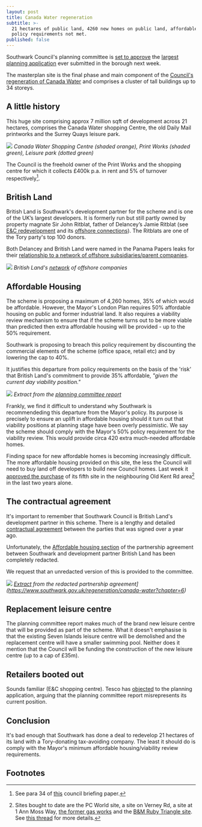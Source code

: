 ```yaml
---
layout: post
title: Canada Water regeneration
subtitle: >-
  21 hectares of public land, 4260 new homes on public land, affordable housing
  policy requirements not met.
published: false
---
```

Southwark Council's planning committee is [set to approve](http://planbuild.southwark.gov.uk/documents/?GetDocument=%7b%7b%7b!XG78U8hptdA1Wd%2brEpqcTA%3d%3d!%7d%7d%7d) the [largest planning application](http://planbuild.southwark.gov.uk/documents/?casereference=18/AP/1604&system=DC) ever submitted in the borough next week. 

The masterplan site is the final phase and main component of the [Council's regeneration of Canada Water](http://35percent.org/canada-water) and comprises a cluster of tall buildings up to 34 storeys.

## A little history
This huge site comprising approx 7 million sqft of development across 21 hectares, comprises the Canada Water shopping Centre, the old Daily Mail printworks and the Surrey Quays leisure park.  

![](http://crappistmartin.github.io/images/CanadaWaterSiteC.png)
*Canada Water Shopping Centre (shaded orange), Print Works (shaded green), Leisure park (dotted green)*

The Council is the freehold owner of the Print Works and the shopping centre for which it collects £400k p.a. in rent and 5% of turnover respectively[^1].

## British Land
British Land is Southwark's development partner for the scheme and is one of the UK’s largest developers. It is formerly run but still partly owned by property magnate Sir John Ritblat, father of Delancey’s Jamie Ritblat (see [E&C redevelopment](http://35percent.org/shopping-centre) and its [offshore connections](http://35percent.org/2014-05-05-manx-connections-the-off-shore-home-of-the-elephants-developers/)). The Ritblats are one of the Tory party's top 100 donors.

Both Delancey and British Land were named in the Panama Papers leaks for their [relationship to a network of offshore subsidiaries/parent companies](https://offshoreleaks.icij.org/nodes/80061680).

![](http://35percent.org/img/BritishLandPanamaPapers.png)
*British Land's [network](https://offshoreleaks.icij.org/nodes/80061680) of offshore companies*

## Affordable Housing
The scheme is proposing a maximum of 4,260 homes, 35% of which would be affordable. However, the Mayor's London Plan requires 50% affordable housing on public and former industrial land. It also requires a viability review mechanism to ensure that if the scheme turns out to be more viable than predicted then extra affordable housing will be provided - up to the 50% requirement.

Southwark is proposing to breach this policy requirement by discounting the commercial elements of the scheme (office space, retail etc) and by lowering the cap to 40%. 

It justifies this departure from policy requirements on the basis of the 'risk' that British Land's commitment to provide 35% affordable, _"given the current day viability position."_

![](http://35percent.org/img/reviewexception.png)
*Extract from the [planning committee report](http://planbuild.southwark.gov.uk/documents/?GetDocument=%7b%7b%7b!XG78U8hptdA1Wd%2brEpqcTA%3d%3d!%7d%7d%7d)*

Frankly, we find it difficult to understand why Southwark is recommendeding this departure from the Mayor's policy. Its purpose is precisely to ensure an uplift in affordable housing should it turn out that viability positions at planning stage have been overly pessimistic. We say the scheme should comply with the Mayor's 50% policy requirement for the viability review. This would provide circa 420 extra much-needed affordable homes.

Finding space for new affordable homes is becoming increasingly difficult. The more affordable housing provided on this site, the less the Council will need to buy land off developers to build new Council homes. Last week it [approved the purchase](http://moderngov.southwark.gov.uk/documents/s84621/Report%20593%20Old%20Kent%20Road%20acquisition%20of%20site%20to%20deliver%20new%20Council%20housing.pdf) of its fifth site in the neighbouring Old Kent Rd area[^2] in the last two years alone.

## The contractual agreement
It's important to remember that Southwark Council is British Land's development partner in this scheme. There is a lengthy and detailed [contractual agreement](https://www.southwark.gov.uk/regeneration/canada-water?chapter=6) between the parties that was signed over a year ago. 

Unfortunately, the [Affordable housing section](https://docdro.id/LfnPTM2) of the partnership agreement between Southwark and development partner British Land has been completely redacted.

We request that an unredacted version of this is provided to the committee.

![](http://35percent.org/img/cwdpa.png)
*[Extract](https://docdro.id/LfnPTM2) from the redacted partnership agreement](https://www.southwark.gov.uk/regeneration/canada-water?chapter=6)*

## Replacement leisure centre
The planning committee report makes much of the brand new leisure centre that will be provided as part of the scheme. What it doesn't emphasise is that the existing Seven Islands leisure centre will be demolished and the replacement centre will have a smaller swimming pool. Neither does it mention that the Council will be funding the construction of the new leisure centre (up to a cap of £35m).

## Retailers booted out
Sounds familiar (E&C shopping centre).
Tesco has [objected](http://planbuild.southwark.gov.uk/documents/?GetDocument=%7b%7b%7b!mfBPS4FpNyvJIYiLezGjrA%3d%3d!%7d%7d%7d) to the planning application, arguing that the planning committee report misrepresents its current position.

## Conclusion
It's bad enough that Southwark has done a deal to redevelop 21 hectares of its land with a Tory-donating tax-avoiding company. The least it should do is comply with the Mayor's minimum affordable housing/viability review requirements.  

## Footnotes
[^1]: See para 34 of [this](http://moderngov.southwark.gov.uk/documents/s74525/Canada%20water%20Report.pdf) council briefing paper.

[^2]: Sites bought to date are the PC World site, a site on Verney Rd, a site at 1 Ann Moss Way, [the former gas works](https://www.southwarknews.co.uk/news/southwark-council-buys-former-old-kent-road-gas-works-site-15m/) and the [B&M Ruby Triangle site](http://moderngov.southwark.gov.uk/documents/s84621/Report%20593%20Old%20Kent%20Road%20acquisition%20of%20site%20to%20deliver%20new%20Council%20housing.pdf). See [this thread](https://twitter.com/Leo_Pollak/status/1144307552601198598) for more details.
